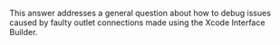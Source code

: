 This answer addresses a general question about how to debug issues caused by faulty outlet connections made using the Xcode Interface Builder.

